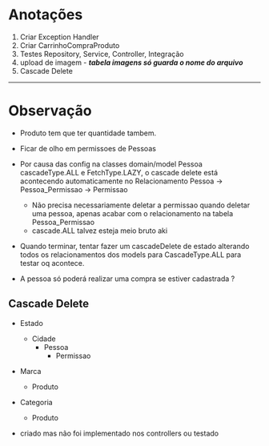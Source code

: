 # Anotações


1. Criar Exception Handler
2. Criar CarrinhoCompraProduto
3. Testes Repository, Service, Controller, Integração 
4. upload de imagem - **_tabela imagens só guarda o nome do arquivo_**
5. Cascade Delete

-------------------

# Observação

- Produto tem que ter quantidade tambem.
  
- Ficar de olho em permissoes de Pessoas

- Por causa das config na classes domain/model Pessoa cascadeType.ALL e FetchType.LAZY, o cascade delete está acontecendo automaticamente no Relacionamento Pessoa -> Pessoa_Permissao -> Permissao
  - Não precisa necessariamente deletar a permissao quando deletar uma pessoa, apenas acabar com o relacionamento na tabela Pessoa_Permissao
  - cascade.ALL talvez esteja meio bruto aki

- Quando terminar, tentar fazer um cascadeDelete de estado alterando todos os relacionamentos dos models para CascadeType.ALL para testar oq acontece.
 
- A pessoa só poderá realizar uma compra se estiver cadastrada ?


## Cascade Delete

- Estado
  - Cidade
    - Pessoa
      - Permissao

- Marca
  - Produto

- Categoria
  - Produto

- criado mas não foi implementado nos controllers ou testado